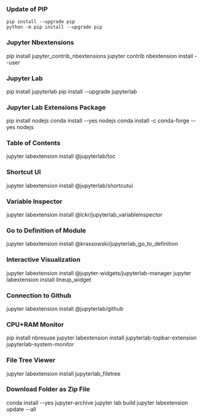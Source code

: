 ### Update of PIP
```shell
pip install --upgrade pip
python -m pip install --upgrade pip
```


### Jupyter Nbextensions
pip install jupyter_contrib_nbextensions
jupyter contrib nbextension install --user


### Jupyter Lab
pip install jupyterlab
pip install --upgrade jupyterlab


### Jupyter Lab Extensions Package
pip install nodejs
conda install --yes nodejs
conda install -c conda-forge --yes nodejs


### Table of Contents
jupyter labextension install @jupyterlab/toc


### Shortcut UI
jupyter labextension install @jupyterlab/shortcutui


### Variable Inspector
jupyter labextension install @lckr/jupyterlab_variableinspector


### Go to Definition of Module
jupyter labextension install @krassowski/jupyterlab_go_to_definition


### Interactive Visualization
jupyter labextension install @jupyter-widgets/jupyterlab-manager
jupyter labextension install lineup_widget


### Connection to Github
jupyter labextension install @jupyterlab/github


### CPU+RAM Monitor
pip install nbresuse
jupyter labextension install jupyterlab-topbar-extension jupyterlab-system-monitor


### File Tree Viewer
jupyter labextension install jupyterlab_filetree


### Download Folder as Zip File
conda install --yes jupyter-archive
jupyter lab build
jupyter labextension update --all


